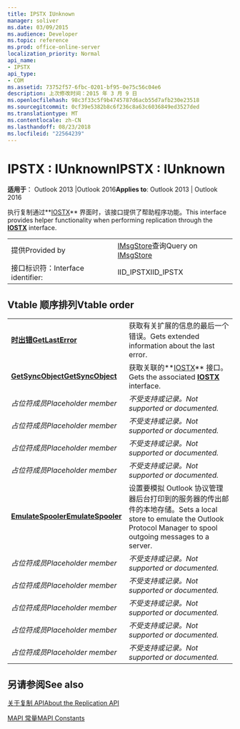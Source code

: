 ```yaml
---
title: IPSTX IUnknown
manager: soliver
ms.date: 03/09/2015
ms.audience: Developer
ms.topic: reference
ms.prod: office-online-server
localization_priority: Normal
api_name:
- IPSTX
api_type:
- COM
ms.assetid: 73752f57-6fbc-0201-bf95-0e75c56c04e6
description: 上次修改时间：2015 年 3 月 9 日
ms.openlocfilehash: 98c3f33c5f9b4745787d6acb55d7afb230e23518
ms.sourcegitcommit: 0cf39e5382b8c6f236c8a63c6036849ed3527ded
ms.translationtype: MT
ms.contentlocale: zh-CN
ms.lasthandoff: 08/23/2018
ms.locfileid: "22564239"
---
```

# <a name="ipstx--iunknown"></a><span data-ttu-id="21910-103">IPSTX : IUnknown</span><span class="sxs-lookup"><span data-stu-id="21910-103">IPSTX : IUnknown</span></span>

  
  
<span data-ttu-id="21910-104">**适用于**： Outlook 2013 |Outlook 2016</span><span class="sxs-lookup"><span data-stu-id="21910-104">**Applies to**: Outlook 2013 | Outlook 2016</span></span> 
  
<span data-ttu-id="21910-105">执行复制通过**[IOSTX](iostxiunknown.md)** 界面时，该接口提供了帮助程序功能。</span><span class="sxs-lookup"><span data-stu-id="21910-105">This interface provides helper functionality when performing replication through the **[IOSTX](iostxiunknown.md)** interface.</span></span> 
  
|||
|:-----|:-----|
|<span data-ttu-id="21910-106">提供</span><span class="sxs-lookup"><span data-stu-id="21910-106">Provided by</span></span>  <br/> |<span data-ttu-id="21910-107">[IMsgStore](imsgstoreimapiprop.md)查询</span><span class="sxs-lookup"><span data-stu-id="21910-107">Query on [IMsgStore](imsgstoreimapiprop.md)</span></span> <br/> |
|<span data-ttu-id="21910-108">接口标识符：</span><span class="sxs-lookup"><span data-stu-id="21910-108">Interface identifier:</span></span>  <br/> |<span data-ttu-id="21910-109">IID_IPSTX</span><span class="sxs-lookup"><span data-stu-id="21910-109">IID_IPSTX</span></span>  <br/> |
   
## <a name="vtable-order"></a><span data-ttu-id="21910-110">Vtable 顺序排列</span><span class="sxs-lookup"><span data-stu-id="21910-110">Vtable order</span></span>

|||
|:-----|:-----|
|<span data-ttu-id="21910-111">**[时出错](ipstx-getlasterror.md)**</span><span class="sxs-lookup"><span data-stu-id="21910-111">**[GetLastError](ipstx-getlasterror.md)**</span></span> <br/> |<span data-ttu-id="21910-112">获取有关扩展的信息的最后一个错误。</span><span class="sxs-lookup"><span data-stu-id="21910-112">Gets extended information about the last error.</span></span>  <br/> |
|<span data-ttu-id="21910-113">**[GetSyncObject](ipstx-getsyncobject.md)**</span><span class="sxs-lookup"><span data-stu-id="21910-113">**[GetSyncObject](ipstx-getsyncobject.md)**</span></span> <br/> |<span data-ttu-id="21910-114">获取关联的**[IOSTX](iostxiunknown.md)** 接口。</span><span class="sxs-lookup"><span data-stu-id="21910-114">Gets the associated **[IOSTX](iostxiunknown.md)** interface.</span></span>  <br/> |
| <span data-ttu-id="21910-115">*占位符成员*</span><span class="sxs-lookup"><span data-stu-id="21910-115">*Placeholder member*</span></span>  <br/> | <span data-ttu-id="21910-116">*不受支持或记录。*</span><span class="sxs-lookup"><span data-stu-id="21910-116">*Not supported or documented.*</span></span>  <br/> |
| <span data-ttu-id="21910-117">*占位符成员*</span><span class="sxs-lookup"><span data-stu-id="21910-117">*Placeholder member*</span></span>  <br/> | <span data-ttu-id="21910-118">*不受支持或记录。*</span><span class="sxs-lookup"><span data-stu-id="21910-118">*Not supported or documented.*</span></span>  <br/> |
| <span data-ttu-id="21910-119">*占位符成员*</span><span class="sxs-lookup"><span data-stu-id="21910-119">*Placeholder member*</span></span>  <br/> | <span data-ttu-id="21910-120">*不受支持或记录。*</span><span class="sxs-lookup"><span data-stu-id="21910-120">*Not supported or documented.*</span></span>  <br/> |
| <span data-ttu-id="21910-121">*占位符成员*</span><span class="sxs-lookup"><span data-stu-id="21910-121">*Placeholder member*</span></span>  <br/> | <span data-ttu-id="21910-122">*不受支持或记录。*</span><span class="sxs-lookup"><span data-stu-id="21910-122">*Not supported or documented.*</span></span>  <br/> |
|<span data-ttu-id="21910-123">**[EmulateSpooler](ipstx-emulatespooler.md)**</span><span class="sxs-lookup"><span data-stu-id="21910-123">**[EmulateSpooler](ipstx-emulatespooler.md)**</span></span> <br/> |<span data-ttu-id="21910-124">设置要模拟 Outlook 协议管理器后台打印到的服务器的传出邮件的本地存储。</span><span class="sxs-lookup"><span data-stu-id="21910-124">Sets a local store to emulate the Outlook Protocol Manager to spool outgoing messages to a server.</span></span>  <br/> |
| <span data-ttu-id="21910-125">*占位符成员*</span><span class="sxs-lookup"><span data-stu-id="21910-125">*Placeholder member*</span></span>  <br/> | <span data-ttu-id="21910-126">*不受支持或记录。*</span><span class="sxs-lookup"><span data-stu-id="21910-126">*Not supported or documented.*</span></span>  <br/> |
| <span data-ttu-id="21910-127">*占位符成员*</span><span class="sxs-lookup"><span data-stu-id="21910-127">*Placeholder member*</span></span>  <br/> | <span data-ttu-id="21910-128">*不受支持或记录。*</span><span class="sxs-lookup"><span data-stu-id="21910-128">*Not supported or documented.*</span></span>  <br/> |
| <span data-ttu-id="21910-129">*占位符成员*</span><span class="sxs-lookup"><span data-stu-id="21910-129">*Placeholder member*</span></span>  <br/> | <span data-ttu-id="21910-130">*不受支持或记录。*</span><span class="sxs-lookup"><span data-stu-id="21910-130">*Not supported or documented.*</span></span>  <br/> |
| <span data-ttu-id="21910-131">*占位符成员*</span><span class="sxs-lookup"><span data-stu-id="21910-131">*Placeholder member*</span></span>  <br/> | <span data-ttu-id="21910-132">*不受支持或记录。*</span><span class="sxs-lookup"><span data-stu-id="21910-132">*Not supported or documented.*</span></span>  <br/> |
| <span data-ttu-id="21910-133">*占位符成员*</span><span class="sxs-lookup"><span data-stu-id="21910-133">*Placeholder member*</span></span>  <br/> | <span data-ttu-id="21910-134">*不受支持或记录。*</span><span class="sxs-lookup"><span data-stu-id="21910-134">*Not supported or documented.*</span></span>  <br/> |
   
## <a name="see-also"></a><span data-ttu-id="21910-135">另请参阅</span><span class="sxs-lookup"><span data-stu-id="21910-135">See also</span></span>



[<span data-ttu-id="21910-136">关于复制 API</span><span class="sxs-lookup"><span data-stu-id="21910-136">About the Replication API</span></span>](about-the-replication-api.md)
  
[<span data-ttu-id="21910-137">MAPI 常量</span><span class="sxs-lookup"><span data-stu-id="21910-137">MAPI Constants</span></span>](mapi-constants.md)

